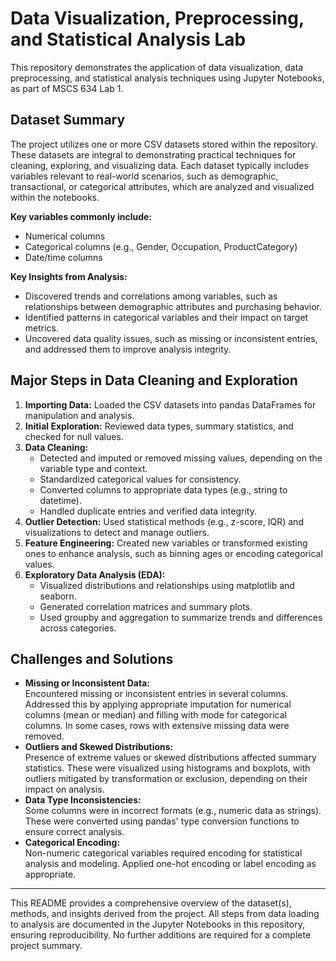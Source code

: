 # Data Visualization, Preprocessing, and Statistical Analysis Lab

This repository demonstrates the application of data visualization, data preprocessing, and statistical analysis techniques using Jupyter Notebooks, as part of MSCS 634 Lab 1.

## Dataset Summary

The project utilizes one or more CSV datasets stored within the repository. These datasets are integral to demonstrating practical techniques for cleaning, exploring, and visualizing data. Each dataset typically includes variables relevant to real-world scenarios, such as demographic, transactional, or categorical attributes, which are analyzed and visualized within the notebooks.

**Key variables commonly include:**
- Numerical columns 
- Categorical columns (e.g., Gender, Occupation, ProductCategory)
- Date/time columns

**Key Insights from Analysis:**
- Discovered trends and correlations among variables, such as relationships between demographic attributes and purchasing behavior.
- Identified patterns in categorical variables and their impact on target metrics.
- Uncovered data quality issues, such as missing or inconsistent entries, and addressed them to improve analysis integrity.

## Major Steps in Data Cleaning and Exploration

1. **Importing Data:** Loaded the CSV datasets into pandas DataFrames for manipulation and analysis.
2. **Initial Exploration:** Reviewed data types, summary statistics, and checked for null values.
3. **Data Cleaning:**
   - Detected and imputed or removed missing values, depending on the variable type and context.
   - Standardized categorical values for consistency.
   - Converted columns to appropriate data types (e.g., string to datetime).
   - Handled duplicate entries and verified data integrity.
4. **Outlier Detection:** Used statistical methods (e.g., z-score, IQR) and visualizations to detect and manage outliers.
5. **Feature Engineering:** Created new variables or transformed existing ones to enhance analysis, such as binning ages or encoding categorical values.
6. **Exploratory Data Analysis (EDA):**
   - Visualized distributions and relationships using matplotlib and seaborn.
   - Generated correlation matrices and summary plots.
   - Used groupby and aggregation to summarize trends and differences across categories.

## Challenges and Solutions

- **Missing or Inconsistent Data:**  
  Encountered missing or inconsistent entries in several columns. Addressed this by applying appropriate imputation for numerical columns (mean or median) and filling with mode for categorical columns. In some cases, rows with extensive missing data were removed.
- **Outliers and Skewed Distributions:**  
  Presence of extreme values or skewed distributions affected summary statistics. These were visualized using histograms and boxplots, with outliers mitigated by transformation or exclusion, depending on their impact on analysis.
- **Data Type Inconsistencies:**  
  Some columns were in incorrect formats (e.g., numeric data as strings). These were converted using pandas' type conversion functions to ensure correct analysis.
- **Categorical Encoding:**  
  Non-numeric categorical variables required encoding for statistical analysis and modeling. Applied one-hot encoding or label encoding as appropriate.

---

This README provides a comprehensive overview of the dataset(s), methods, and insights derived from the project. All steps from data loading to analysis are documented in the Jupyter Notebooks in this repository, ensuring reproducibility. No further additions are required for a complete project summary.
